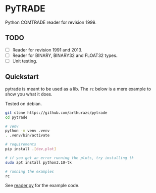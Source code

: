 # PyTRADE

Python COMTRADE reader for revision 1999.

## TODO

- [ ] Reader for revision 1991 and 2013.
- [ ] Reader for BINARY, BINARY32 and FLOAT32 types.
- [ ] Unit testing.

## Quickstart

pytrade is meant to be used as a lib. The `rc` below is a mere example to show you what it does.

Tested on debian.

```bash
git clone https://github.com/arthurazs/pytrade
cd pytrade

# venv
python -m venv .venv
. .venv/bin/activate

# requirements
pip install .[dev,plot]

# if you get an error running the plots, try installing tk
sudo apt install python3.10-tk

# running the examples
rc
```

See [reader.py](pytrade/reader.py) for the example code.
